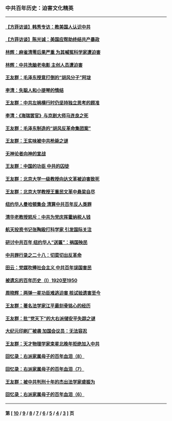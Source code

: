 ### 中共百年历史：迫害文化精英
---
#### [【方菲访谈】韩秀专访：教美国人认识中共](../../pages/nf1176111/n13821310.md?02280430) 
#### [【方菲访谈】陈光诚：美国应帮助终结共产暴政](../../pages/nf1176111/n13759521.md?02280430) 
#### [林辉：麻雀清零后果严重 为其喊冤科学家遭迫害](../../pages/nf1176111/n13746900.md?02280430) 
#### [林辉：中共洗脑老电影 主创人员遭迫害](../../pages/nf1176111/n13699437.md?02280430) 
#### [王友群：毛泽东授意打倒的“胡风分子”阿垅](../../pages/nf1176111/n13592541.md?02280430) 
#### [李清：失聪人和小提琴的情结](../../pages/nf1176111/n13459280.md?02280430) 
#### [王友群：中共左祸横行时仍坚持独立思考的顾准](../../pages/nf1176111/n13444722.md?02280430) 
#### [李清：《海瑞罢官》与京剧大师马连良之死](../../pages/nf1176111/n13412316.md?02280430) 
#### [王友群：毛泽东制造的“胡风反革命集团案”](../../pages/nf1176111/n13324909.md?02280430) 
#### [王友群：王实味被中共枪毙之谜](../../pages/nf1176111/n13307502.md?02280430) 
#### [无神论者向神的宣战](../../pages/nf1176111/n13281535.md?02280430) 
#### [王友群：中国的功臣 中共的囚徒](../../pages/nf1176111/n13291790.md?02280430) 
#### [王友群：北京大学一级教授向达文革被迫害致死](../../pages/nf1176111/n13150966.md?02280430) 
#### [王友群：北京大学教授王重民文革中悬梁自尽](../../pages/nf1176111/n13084645.md?02280430) 
#### [纽约华人曼哈顿集会 清算中共百年反人类罪](../../pages/nf1176111/n13084157.md?02280430) 
#### [清华老教授怒斥：中共为党庆挥霍纳税人钱](../../pages/nf1176111/n13071430.md?02280430) 
#### [航天投资书记张陶殴打科学家 引发国际关注](../../pages/nf1176111/n13069132.md?02280430) 
#### [研讨中共百年 纽约华人“送匾”：祸国殃民](../../pages/nf1176111/n13057367.md?02280430) 
#### [中共罪行录之二十八：切菜切出反革命](../../pages/nf1176111/n13030600.md?02280430) 
#### [田云：党媒吹捧社会主义 中共百年误国害民](../../pages/nf1176111/n13006682.md?02280430) 
#### [被遗忘的百年历史（I）1920至1950](../../pages/nf1176111/n12986411.md?02280430) 
#### [周晓辉：两弹一星功臣难逃迫害 核试验遗害至今](../../pages/nf1176111/n12974997.md?02280430) 
#### [王友群：著名法学家江平最刻骨铭心的经历](../../pages/nf1176111/n12970787.md?02280430) 
#### [王友群：批“党天下”的大右派储安平失踪之谜](../../pages/nf1176111/n12954229.md?02280430) 
#### [大纪元印刷厂被袭 加国会议员：无法容忍](../../pages/nf1176111/n12883028.md?02280430) 
#### [王友群：天才物理学家束星北晚年拒绝加入中共](../../pages/nf1176111/n12792913.md?02280430) 
#### [回忆录：右派家属母子的百年血泪（8）](../../pages/nf1176111/n12706196.md?02280430) 
#### [回忆录：右派家属母子的百年血泪（7）](../../pages/nf1176111/n12706191.md?02280430) 
#### [王友群：被中共判刑十年的杰出法学家盛振为](../../pages/nf1176111/n12706141.md?02280430) 
#### [回忆录：右派家属母子的百年血泪（6）](../../pages/nf1176111/n12698863.md?02280430) 

---
#### 第 [ [10](./10.md?02280430) / [9](./9.md?02280430) / [8](./8.md?02280430) / [7](./7.md?02280430) / [6](./6.md?02280430) / [5](./5.md?02280430) / [4](./4.md?02280430) / [3](./3.md?02280430) ] 页
